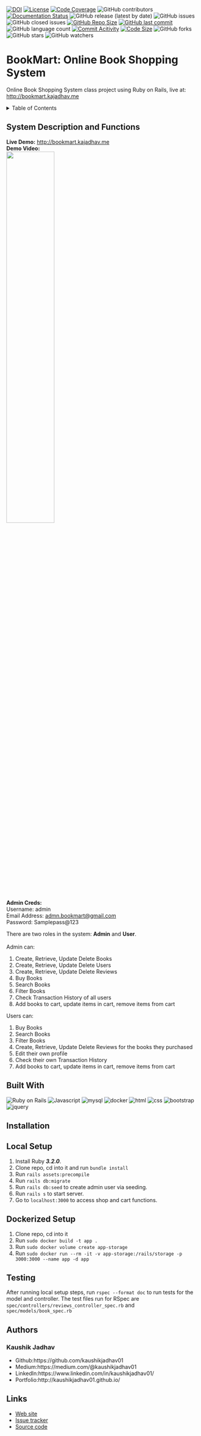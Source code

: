 [![DOI](https://zenodo.org/badge/742607049.svg)](https://zenodo.org/doi/doi/10.5281/zenodo.10498988)
[![License](https://img.shields.io/badge/License-MIT-green.svg)](https://github.com/kaushikjadhav01/BookMart/blob/main/LICENSE)
[![Code Coverage](https://codecov.io/gh/NCSU-Fall-2022-SE-Project-Team-11/XpensAuditor---Group-11/branch/main/graphs/badge.svg)](https://codecov.io)
![GitHub contributors](https://img.shields.io/badge/Contributors-1-brightgreen)
[![Documentation Status](https://readthedocs.org/projects/ansicolortags/badge/?version=latest)](https://github.com/kaushikjadhav01/BookMart/edit/master/README.md)
![GitHub release (latest by date)](https://img.shields.io/github/v/release/kaushikjadhav01/BookMart)
![GitHub issues](https://img.shields.io/github/issues/kaushikjadhav01/BookMart)
![GitHub closed issues](https://img.shields.io/github/issues-closed/kaushikjadhav01/BookMart)
[![GitHub Repo Size](https://img.shields.io/github/repo-size/kaushikjadhav01/BookMart.svg)](https://img.shields.io/github/repo-size/kaushikjadhav01/BookMart.svg)
[![GitHub last commit](https://img.shields.io/github/last-commit/kaushikjadhav01/BookMart)](https://github.com/kaushikjadhav01/BookMart/commits/main)
![GitHub language count](https://img.shields.io/github/languages/count/kaushikjadhav01/BookMart)
[![Commit Acitivity](https://img.shields.io/github/commit-activity/m/kaushikjadhav01/BookMart)](https://github.com/kaushikjadhav01/BookMart)
[![Code Size](https://img.shields.io/github/languages/code-size/kaushikjadhav01/BookMart)](mpp-backend)
![GitHub forks](https://img.shields.io/github/forks/kaushikjadhav01/BookMart?style=social)
![GitHub stars](https://img.shields.io/github/stars/kaushikjadhav01/BookMart?style=social)
![GitHub watchers](https://img.shields.io/github/watchers/kaushikjadhav01/BookMart?style=social)

# BookMart: Online Book Shopping System
Online Book Shopping System class project using Ruby on Rails, live at: http://bookmart.kajadhav.me
<!-- TABLE OF CONTENTS -->
<details>
  <summary>Table of Contents</summary>
  <ol>
    <li><a href="#system-description-and-functions">System Description and Functions</a></li>
    <li><a href="#built-with">Built With</a></li>
    <li><a href="#installation">Installation</a></li>
    <li><a href="#authors">Authors</a></li>
    <li><a href="#links">Links</a></li>
  </ol>
</details>

## System Description and Functions
**Live Demo:** http://bookmart.kajadhav.me<br/>
**Demo Video:** <br/>
[<img src="https://i.ytimg.com/vi/wCl_MHH4gtA/maxresdefault.jpg" width="50%">](https://www.youtube.com/watch?v=wCl_MHH4gtA "CSC 517 RoR BookMart")<br/>

**Admin Creds:** <br/>
Username: admin <br/>
Email Address: admn.bookmart@gmail.com <br/>
Password: Samplepass@123 <br/>

There are two roles in the system: **Admin** and **User**.<br/><br/>
Admin can:<br/>
<ol>
    <li>Create, Retrieve, Update Delete Books</li>
    <li>Create, Retrieve, Update Delete Users</li>
    <li>Create, Retrieve, Update Delete Reviews</li>
    <li>Buy Books</li>
    <li>Search Books</li>
    <li>Filter Books</li>
    <li>Check Transaction History of all users</li>
    <li>Add books to cart, update items in cart, remove items from cart</li>
</ol>
Users can:<br/>
<ol>
    <li>Buy Books</li>
    <li>Search Books</li>
    <li>Filter Books</li>
    <li>Create, Retrieve, Update Delete Reviews for the books they purchased</li>
    <li>Edit their own profile</li>
    <li>Check their own Transaction History</li>
    <li>Add books to cart, update items in cart, remove items from cart</li>
</ol>

## Built With
![Ruby on Rails](https://img.shields.io/badge/Ruby_on_Rails-A10E3B?style=for-the-badge&amp;logo=rubyonrails&amp;logoColor=white)
![Javascript](https://img.shields.io/badge/JavaScript-323330?style=for-the-badge&logo=javascript&logoColor=F7DF1E)
![mysql](https://img.shields.io/badge/MySQL-cc6600?style=for-the-badge&amp;logo=mysql&amp;logoColor=white)
![docker](https://img.shields.io/badge/Docker-006699?style=for-the-badge&logo=docker&logoColor=white)
![html](https://img.shields.io/badge/HTML5-E34F26?style=for-the-badge&logo=html5&logoColor=white)
![css](https://img.shields.io/badge/CSS3-1572B6?style=for-the-badge&logo=css3&logoColor=white)
![bootstrap](https://img.shields.io/badge/Bootstrap-563D7C?style=for-the-badge&logo=bootstrap&logoColor=white)
![jquery](https://img.shields.io/badge/jQuery-0769AD?style=for-the-badge&logo=jquery&logoColor=white)

## Installation
## Local Setup
1. Install Ruby ***3.2.0***.
2. Clone repo, cd into it and run ```bundle install```
3. Run ```rails assets:precompile```
4. Run ```rails db:migrate```
5. Run ```rails db:seed``` to create admin user via seeding.
6. Run ```rails s``` to start server.
7. Go to ```localhost:3000``` to access shop and cart functions.

## Dockerized Setup
1. Clone repo, cd into it
2. Run ```sudo docker build -t app .```
3. Run ```sudo docker volume create app-storage```
4. Run ```sudo docker run --rm -it -v app-storage:/rails/storage -p 3000:3000 --name app -d app```

## Testing
After running local setup steps, run ```rspec --format doc``` to run tests for the model and controller. The test files run for RSpec are ```spec/controllers/reviews_controller_spec.rb``` and ```spec/models/book_spec.rb```

## Authors
### Kaushik Jadhav
<ul>
<li>Github:https://github.com/kaushikjadhav01</li>
<li>Medium:https://medium.com/@kaushikjadhav01</li>
<li>LinkedIn:https://www.linkedin.com/in/kaushikjadhav01/</li>
<li>Portfolio:http://kaushikjadhav01.github.io/</li>
</ul>

## Links
* [Web site](http://bookmart.kajadhav.me/)
* [Issue tracker](https://github.com/kaushikjadhav01/BookMart/issues)
* [Source code](https://github.com/kaushikjadhav01/BookMart)
